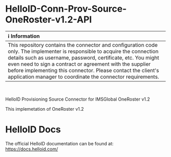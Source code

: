 # HelloID-Conn-Prov-Source-OneRoster-v1.2-API

| :information_source: Information |
|:---------------------------|
| This repository contains the connector and configuration code only. The implementer is responsible to acquire the connection details such as username, password, certificate, etc. You might even need to sign a contract or agreement with the supplier before implementing this connector. Please contact the client's application manager to coordinate the connector requirements.       |

<br />

HelloID Provisioning Source Connector for IMSGlobal OneRoster v1.2

This implemetation of OneRoster v1.2

# HelloID Docs
The official HelloID documentation can be found at: https://docs.helloid.com/

